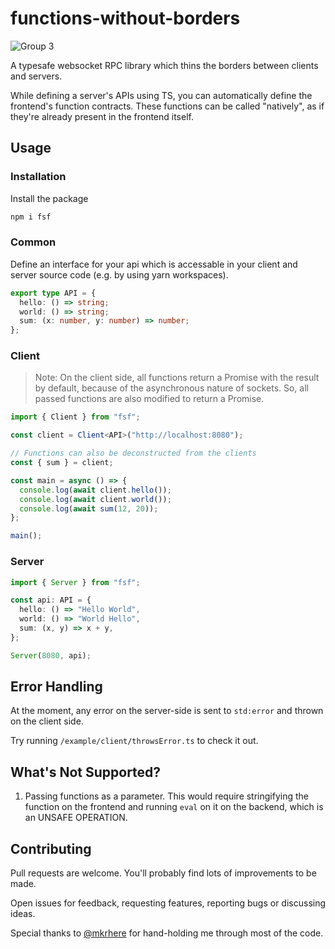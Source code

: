 # functions-without-borders

![Group 3](https://user-images.githubusercontent.com/22196279/113299500-900aed00-931a-11eb-9b23-f12433925d88.png)

A typesafe websocket RPC library which thins the borders between clients and servers. 

While defining a server's APIs using TS, you can automatically define the frontend's function contracts. These functions can be called "natively", as if they're already present in the frontend itself.

## Usage

### Installation

Install the package

```sh
npm i fsf
```

### Common

Define an interface for your api which is accessable in your client and server source code (e.g. by using yarn workspaces).

```ts
export type API = {
  hello: () => string;
  world: () => string;
  sum: (x: number, y: number) => number;
};
```

### Client

> Note: On the client side, all functions return a Promise with the result by default, because of the asynchronous nature of sockets. So, all passed functions are also modified to return a Promise.

```ts
import { Client } from "fsf";

const client = Client<API>("http://localhost:8080");

// Functions can also be deconstructed from the clients
const { sum } = client;

const main = async () => {
  console.log(await client.hello());
  console.log(await client.world());
  console.log(await sum(12, 20));
};

main();
```

### Server

```ts
import { Server } from "fsf";

const api: API = {
  hello: () => "Hello World",
  world: () => "World Hello",
  sum: (x, y) => x + y,
};

Server(8080, api);
```

## Error Handling

At the moment, any error on the server-side is sent to `std:error` and thrown on the client side.

Try running `/example/client/throwsError.ts` to check it out.

## What's Not Supported?

1. Passing functions as a parameter. This would require stringifying the function on the frontend and running `eval` on it on the backend, which is an UNSAFE OPERATION.

## Contributing

Pull requests are welcome. You'll probably find lots of improvements to be made.

Open issues for feedback, requesting features, reporting bugs or discussing ideas.

Special thanks to [@mkrhere](https://github.com/mkrhere) for hand-holding me through most of the code.
